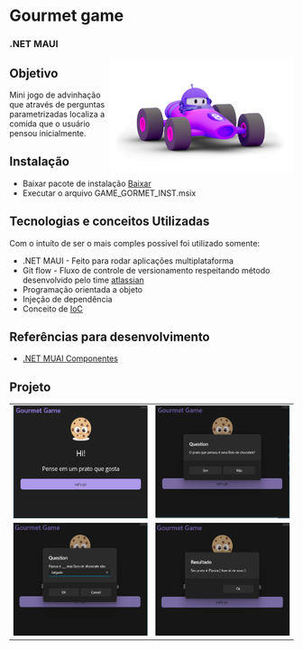 

# Gourmet game 
### .NET MAUI

<img src="./gourmet_game/Resources/Images/dotnet_bot.png" height="200" align="right"/>

## Objetivo

Mini jogo de advinhação que através de perguntas parametrizadas localiza a comida que o usuário pensou inicialmente. 

## Instalação

- Baixar pacote de instalação [Baixar](./gourmet-game/releases/gourmet-game_1.0.0.0_Test.zip)
- Executar o arquivo GAME_GORMET_INST.msix

## Tecnologias e conceitos Utilizadas

Com o intuíto de ser o mais comples possível foi utilizado somente: 

- .NET MAUI - Feito para rodar aplicações multiplataforma
- Git flow - Fluxo de controle de versionamento respeitando método desenvolvido pelo time [atlassian](https://www.atlassian.com/git/tutorials/comparing-workflows/gitflow-workflow)
- Programação orientada a objeto 
- Injeção de dependência
- Conceito de [IoC](https://learn.microsoft.com/en-us/dotnet/architecture/modern-web-apps-azure/architectural-principles#dependency-inversion)


## Referências para desenvolvimento
- [.NET MUAI Componentes](https://learn.microsoft.com/en-us/dotnet/maui/user-interface/pop-ups?view=net-maui-8.0)


## Projeto

|||
|:----------------:|:----------------:|
|<img src="./gourmet_game/Resources/Images/print_01.png" height="200" />|<img src="./gourmet_game/Resources/Images/print_02.png" height="200" />|
|<img src="./gourmet_game/Resources/Images/print_03.png" height="200" />|<img src="./gourmet_game/Resources/Images/print_04.png" height="200" />|

